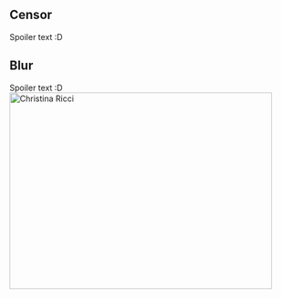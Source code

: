 <body>
  <div>
    <h2>Censor</h2>
    <spoiler class="censor" tabindex="0">Spoiler text :D</spoiler>
  </div>
  <div>
    <h2>Blur</h2>
    <spoiler class="blur"" tabindex="0">Spoiler text :D<br><img src="http://davidwalsh.name/demo/slideshow/cricci1.jpg" alt="Christina Ricci" style="width:460px;height:345;"/></spoiler>
</body>


